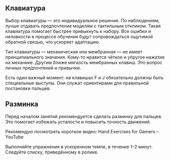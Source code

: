 ## Клавиатура

Выбор клавиатуры — это индивидуальное решение. По наблюдениям, лучше отдавать предпочтение моделям с тактильным откликом. Такая клавиатура помогает быстрее привыкнуть к набору. Все ошибки и неловкости в процессе обучения будут сопровождаться ощутимой обратной связью, что ускоряет адаптацию.

Тип клавиатуры — механическая или мембранная — не имеет принципиального значения. Кому-то нравится чёткое и упругое нажатие на механике. Другим ближе мягкость мембранных клавиш. Это вопрос личных предпочтений и привычки.

Есть один важный момент: на клавишах F и J обязательно должны быть специальные выступы. Они служат ориентирами для правильной постановки пальцев.


## Разминка

Перед началом занятий рекомендуется сделать разминку для пальцев. Это помогает избежать усталости и повысить точность движений.

Рекомендую посмотреть короткое видео:
Hand Exercises for Gamers – YouTube

Выполняйте упражнения в ускоренном темпе, в течение 1–2 минут. Следуйте списку, приведённому в ролике.